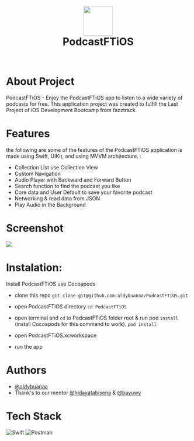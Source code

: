 <div align="center">
      <h1> <img src="https://res.cloudinary.com/dhs3ddasg/image/upload/v1669789618/Github/PodcastApp/microphone_3x_ipvhau.png" width="80px"><br/>PodcastFTiOS</h1>
     </div>
<p align="center"> <a href="https://aldybuana.showwcase.com" target="_blank"><img alt="" src="https://img.shields.io/badge/Website-EA4C89?style=normal&logo=dribbble&logoColor=white" style="vertical-align:center" /></a> <a href="https://twitter.com/afrialdyasyurab" target="_blank"><img alt="" src="https://img.shields.io/badge/Twitter-1DA1F2?style=normal&logo=twitter&logoColor=white" style="vertical-align:center" /></a> <a href="https://www.linkedin.com/in/afrialdyasyurab/" target="_blank"><img alt="" src="https://img.shields.io/badge/LinkedIn-0077B5?style=normal&logo=linkedin&logoColor=white" style="vertical-align:center" /></a> </p>

# About Project

PodcastFTiOS - Enjoy the PodcastFTiOS app to listen to a wide variety of podcasts for free.
This application project was created to fulfill the Last Project of iOS Development Bootcamp from fazztrack.

# Features

the following are some of the features of the PodcastFTiOS application is made using Swift, UIKit, and using MVVM architecture. :

- Collection List use Collection View
- Custom Navigation
- Audio Player with Backward and Forward Button
- Search function to find the podcast you like
- Core data and User Default to save your favorite podcast
- Networking & read data from JSON
- Play Audio in the Background


# Screenshot

 <img src="https://res.cloudinary.com/dhs3ddasg/image/upload/v1669791695/Github/PodcastApp/PodcastApp_Mockup_v1qwxo.png">


# Instalation:

Install PodcastFTiOS use Cocoapods

- clone this repo
`git clone git@github.com:aldybuanaa/PodcastFTiOS.git`

- open PodcastFTiOS directory
`cd PodcastFTiOS`

- open terminal and `cd` to PodcastFTiOS folder root & run pod `install` (install Cocoapods for this command to work).
`pod install`

- open PodcastFTiOS.xcworkspace
- run the app

# Authors

- [@aldybuanaa](https://github.com/aldybuanaa)
- Thank's to our mentor [@hidayatabisena](https://github.com/hidayatabisena) & [@bayuwy](https://github.com/bayuwy)

# Tech Stack

![Swift](https://img.shields.io/badge/swift-F54A2A?style=for-the-badge&logo=swift&logoColor=white)
![Postman](https://img.shields.io/badge/Postman-FF6C37?style=for-the-badge&logo=postman&logoColor=white)

<!-- </> with 💛 by readMD (https://readmd.itsvg.in) -->
